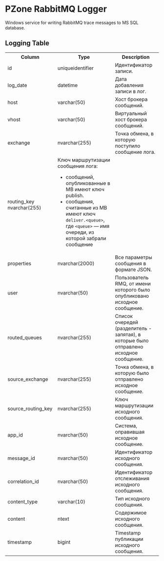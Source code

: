 # PZone RabbitMQ Logger

Windows service for writing RabbitMQ trace messages to MS SQL database.

## Logging Table
<table>
<tr><th>Column</th><th>Type</th><th>Description</th></tr>
<tr><td>id</td><td>uniqueidentifier</td><td>Идентификатор записи.</td></tr>
<tr><td>log_date</td><td>datetime</td><td>Дата добавления записи в лог.</td></tr>
<tr><td>host</td><td>varchar(50)</td><td>Хост брокера сообщений.</td></tr>
<tr><td>vhost</td><td>varchar(50)</td><td>Виртуальный хост брокера сообщений.</td></tr>
<tr><td>exchange</td><td>nvarchar(255)</td><td>Точка обмена, в которую поступило сообщение лога.</td></tr>
<tr><td>routing_key	nvarchar(255)</td><td>Ключ маршрутизации сообщения лога:<ul>
<li>сообщений, опубликованные в MB имеют ключ publish.</li>
<li>сообщения, считанные из MB имеют ключ <code>deliver.&lt;queue&gt;</code>, где <code>&lt;queue&gt;</code> — имя очереди, из которой забрали сообщение</li></ul></td></tr>
<tr><td>properties</td><td>nvarchar(2000)</td><td>Все параметры сообщения в формате JSON.</td></tr>
<tr><td>user</td><td>nvarchar(50)</td><td>Пользователь RMQ, от имени которого было опубликовано исходное сообщение.</td></tr>
<tr><td>routed_queues</td><td>nvarchar(255)</td><td>Список очередей (разделитель - запятая), в которые было отправлено исходное сообщение.</td></tr>
<tr><td>source_exchange</td><td>nvarchar(255)</td><td>Точка обмена, в которую было отправлено исходное сообщение.</td></tr>
<tr><td>source_routing_key</td><td>nvarchar(255)</td><td>Ключ маршрутизации исходного сообщения.</td></tr>
<tr><td>app_id</td><td>nvarchar(50)</td><td>Система, оправившая исходное сообщение.</td></tr>
<tr><td>message_id</td><td>nvarchar(50)</td><td>Идентификатор исходного сообщения.</td></tr>
<tr><td>correlation_id</td><td>nvarchar(50)</td><td>Идентификатор отслеживания исходного сообщения.</td></tr>
<tr><td>content_type</td><td>varchar(10)</td><td>Тип исходного сообщения.</td></tr>
<tr><td>content</td><td>ntext</td><td>Содержимое исходного сообщения.</td></tr>
<tr><td>timestamp</td><td>bigint</td><td>Timestamp публикации исходного сообщения.</td></tr>
</table>